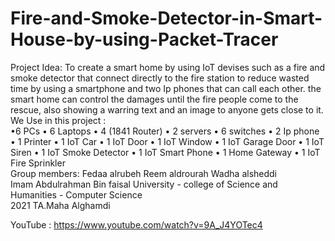 # Fire-and-Smoke-Detector-in-Smart-House-by-using-Packet-Tracer
Project Idea: To create a smart home by using IoT devises such as a fire and smoke detector that connect directly to the fire station to reduce wasted time by using a smartphone and two Ip phones that can call each other. the smart home can control the damages until the fire people come to the rescue, also showing a warring text and an image to anyone gets close to it.
We Use in this project :   
•6 PCs 
• 6 Laptops 
• 4 (1841 Router) 
• 2 servers 
• 6 switches 
• 2 Ip phone 
• 1 Printer 
• 1 IoT Car 
• 1 IoT Door 
• 1 IoT Window 
• 1 IoT Garage Door 
• 1 IoT Siren 
• 1 IoT Smoke Detector 
• 1 IoT Smart Phone 
• 1 Home Gateway 
• 1 IoT Fire Sprinkler  
Group members: Fedaa alrubeh 
Reem aldrourah 
Wadha alsheddi  
Imam Abdulrahman Bin faisal University - college of Science and Humanities - Computer Science  
2021 TA.Maha Alghamdi

YouTube : https://www.youtube.com/watch?v=9A_J4YOTec4
